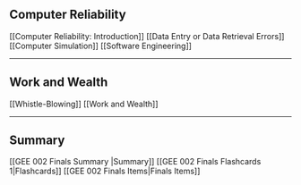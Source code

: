 ## Computer Reliability
[[Computer Reliability: Introduction]]
[[Data Entry or Data Retrieval Errors]]
[[Computer Simulation]]
[[Software Engineering]]
___
## Work and Wealth
[[Whistle-Blowing]]
[[Work and Wealth]]
___
## Summary
[[GEE 002 Finals Summary |Summary]]
[[GEE 002 Finals Flashcards 1|Flashcards]]
[[GEE 002 Finals Items|Finals Items]]